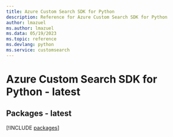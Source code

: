 ```yaml
---
title: Azure Custom Search SDK for Python
description: Reference for Azure Custom Search SDK for Python
author: lmazuel
ms.author: lmazuel
ms.data: 05/19/2023
ms.topic: reference
ms.devlang: python
ms.service: customsearch
---
```

# Azure Custom Search SDK for Python - latest
## Packages - latest
[!INCLUDE [packages](custom-search-index.md)]